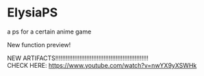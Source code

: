 # ElysiaPS
a ps for a certain anime game


New function preview!

NEW ARTIFACTS!!!!!!!!!!!!!!!!!!!!!!!!!!!!!!!!!!!!!!!!!!!!!!!!!!!!!!  
CHECK HERE:
https://www.youtube.com/watch?v=nwYX9yXSWHk
